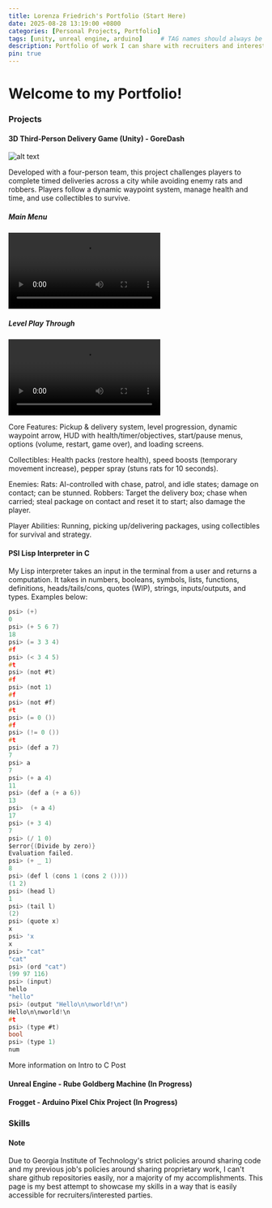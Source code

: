 ```yaml
---
title: Lorenza Friedrich's Portfolio (Start Here)
date: 2025-08-28 13:19:00 +0800
categories: [Personal Projects, Portfolio]
tags: [unity, unreal engine, arduino]     # TAG names should always be lowercase
description: Portfolio of work I can share with recruiters and interested parties 
pin: true
---
```


# Welcome to my Portfolio! 

### Projects

#### 3D Third-Person Delivery Game (Unity) - GoreDash

![alt text](../assets/img/GoreDash/pickup.gif)

Developed with a four-person team, this project challenges players to complete timed deliveries across a city while avoiding enemy rats and robbers. Players follow a dynamic waypoint system, manage health and time, and use collectibles to survive.

##### Main Menu

<video controls src="../assets/img/GoreDash/MineandNookInc_GoreDash - Intro.mp4" title="Title"></video>

##### Level Play Through 
<video controls src="../assets/img/GoreDash/MineandNookInc_GoreDashLevelplay.mp4" title="Title"></video>

Core Features: Pickup & delivery system, level progression, dynamic waypoint arrow, HUD with health/timer/objectives, start/pause menus, options (volume, restart, game over), and loading screens.

Collectibles: Health packs (restore health), speed boosts (temporary movement increase), pepper spray (stuns rats for 10 seconds).

Enemies: Rats: AI-controlled with chase, patrol, and idle states; damage on contact; can be stunned. Robbers: Target the delivery box; chase when carried; steal package on contact and reset it to start; also damage the player.

Player Abilities: Running, picking up/delivering packages, using collectibles for survival and strategy.

#### PSI Lisp Interpreter in C

My Lisp interpreter takes an input in the terminal from a user and returns a computation. It takes in numbers, booleans, symbols, lists, functions, definitions, heads/tails/cons, quotes (WIP), strings, inputs/outputs, and types. Examples below: 
```c
psi> (+)
0
psi> (+ 5 6 7)
18
psi> (= 3 3 4)
#f
psi> (< 3 4 5)
#t
psi> (not #t)
#f
psi> (not 1)
#f
psi> (not #f)
#t
psi> (= 0 ()) 
#f
psi> (!= 0 ())
#t
psi> (def a 7) 
7
psi> a
7
psi> (+ a 4)
11
psi> (def a (+ a 6)) 
13
psi>  (+ a 4) 
17
psi> (+ 3 4) 
7
psi> (/ 1 0)
$error{(Divide by zero)}
Evaluation failed.
psi> (+ _ 1)
8
psi> (def l (cons 1 (cons 2 ())))
(1 2)
psi> (head l)
1
psi> (tail l)
(2)
psi> (quote x)
x
psi> 'x
x
psi> "cat"
"cat"
psi> (ord "cat")
(99 97 116)
psi> (input)
hello
"hello"
psi> (output "Hello\n\nworld!\n")        
Hello\n\nworld!\n
#t
psi> (type #t)
bool
psi> (type 1)
num
```

More information on Intro to C Post

#### Unreal Engine - Rube Goldberg Machine (In Progress)



#### Frogget - Arduino Pixel Chix Project (In Progress)

### Skills


#### Note
Due to Georgia Institute of Technology's strict policies around sharing code and my previous job's policies around sharing proprietary work, I can't share github repositories easily, nor a majority of my accomplishments. This page is my best attempt to showcase my skills in a way that is easily accessible for recruiters/interested parties. 


